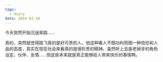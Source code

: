 ```yaml
---
tags:
  - diary
date: 2024-03-10
---
```

今天突然开始沉迷索路……

真的，突然就觉得路飞真的是好可贵的人，他这种看人不图功利而图一种信任和人品的态度，其实在现在社会来看真的是很珍贵的精神。虽然听上去是老掉牙的角色设定，伙伴、友情……但这些本来就是真正能够给人带来快乐的事情啊。

